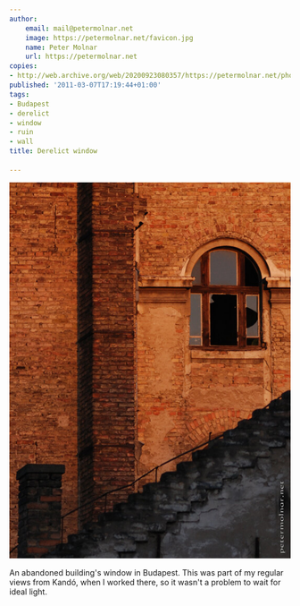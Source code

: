 ```yaml
---
author:
    email: mail@petermolnar.net
    image: https://petermolnar.net/favicon.jpg
    name: Peter Molnar
    url: https://petermolnar.net
copies:
- http://web.archive.org/web/20200923080357/https://petermolnar.net/photo/derelict-window/
published: '2011-03-07T17:19:44+01:00'
tags:
- Budapest
- derelict
- window
- ruin
- wall
title: Derelict window

---
```


![](./derelict-window.jpg)

An abandoned building's window in Budapest. This was part of my regular
views from Kandó, when I worked there, so it wasn't a problem to wait
for ideal light.